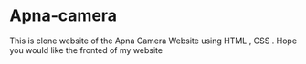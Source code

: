 # Apna-camera
This is clone website of the Apna Camera Website using HTML , CSS . Hope you would like the fronted of my website
